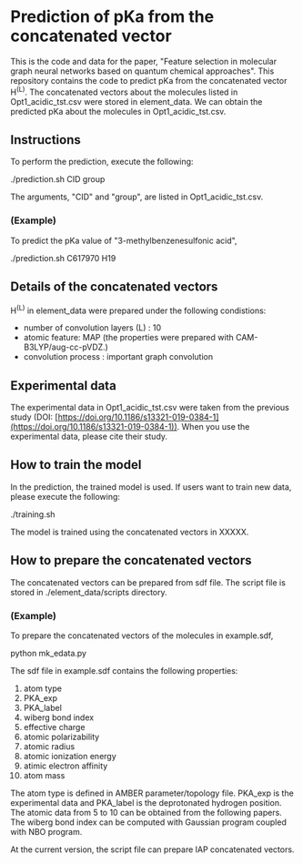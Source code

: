 # Prediction of pKa from the concatenated vector
This is the code and data for the paper, "Feature selection in molecular graph neural networks based on quantum chemical approaches". This repository contains the code to predict pKa from the concatenated vector H<sup>(L)</sup>.
The concatenated vectors about the molecules listed in Opt1_acidic_tst.csv were stored in element_data.
We can obtain the predicted pKa about the molecules in Opt1_acidic_tst.csv.

## Instructions

To perform the prediction, execute the following:

   ./prediction.sh CID group

The arguments, "CID" and "group", are listed in Opt1_acidic_tst.csv.

### (Example)
To predict the pKa value of "3-methylbenzenesulfonic acid", 

   ./prediction.sh C617970 H19

## Details of the concatenated vectors
H<sup>(L)</sup> in element_data were prepared under the following condistions: 
   - number of convolution layers (L) : 10
   - atomic feature: MAP (the properties were prepared with CAM-B3LYP/aug-cc-pVDZ.)
   - convolution process : important graph convolution

## Experimental data 
The experimental data in Opt1_acidic_tst.csv were taken from the previous study (DOI: [https://doi.org/10.1186/s13321-019-0384-1](https://doi.org/10.1186/s13321-019-0384-1)). 
When you use the experimental data, please cite their study. 

## How to train the model
In the prediction, the trained model is used. 
If users want to train new data, please execute the following:

   ./training.sh

The model is trained using the concatenated vectors in XXXXX.

## How to prepare the concatenated vectors
The concatenated vectors can be prepared from sdf file.
The script file is stored in ./element_data/scripts directory.

### (Example)
To prepare the concatenated vectors of the molecules in example.sdf,

   python mk_edata.py

The sdf file in example.sdf contains the following properties:

 1. atom type
 2. PKA_exp
 3. PKA_label
 4. wiberg bond index
 5. effective charge
 6. atomic polarizability
 7. atomic radius
 8. atomic ionization energy
 9. atimic electron affinity
 10. atom mass

The atom type is defined in AMBER parameter/topology file.
PKA_exp is the experimental data and PKA_label is the deprotonated hydrogen position. 
The atomic data from 5 to 10 can be obtained from the following papers.
The wiberg bond index can be computed with Gaussian program coupled with NBO program. 
 
At the current version, the script file can prepare IAP concatenated vectors.

